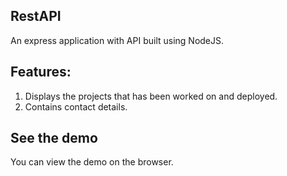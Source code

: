 
## RestAPI

An express application with API built using NodeJS.

## Features:
1. Displays the projects that has been worked on and deployed.
2. Contains contact details.

## See the demo

You can view the demo on the browser.
